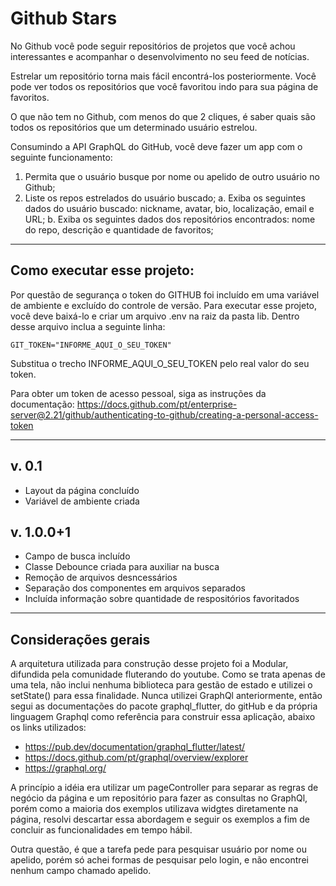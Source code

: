 # Github Stars

No Github você pode seguir repositórios de projetos que você achou interessantes e acompanhar o desenvolvimento no seu feed de notícias.

Estrelar um repositório torna mais fácil encontrá-los posteriormente. Você pode ver todos os repositórios que você favoritou indo para sua página de favoritos.

O que não tem no Github, com menos do que 2 cliques, é saber quais são todos os repositórios que um determinado usuário estrelou.

Consumindo a API GraphQL do GitHub, você deve fazer um app com o seguinte funcionamento:

1. Permita que o usuário busque por nome ou apelido de outro usuário no Github;
2. Liste os repos estrelados do usuário buscado;
    a. Exiba os seguintes dados do usuário buscado: nickname, avatar, bio, localização, email e URL;
    b. Exiba os seguintes dados dos repositórios encontrados: nome do repo, descrição e quantidade de favoritos;

------------------------------------------------------------------------------------------

## Como executar esse projeto:
  Por questão de segurança o token do GITHUB foi incluído em uma variável de ambiente e excluído do controle de versão.
  Para executar esse projeto, você deve baixá-lo e criar um arquivo .env na raiz da pasta lib.
  Dentro desse arquivo inclua a seguinte linha:
  
    GIT_TOKEN="INFORME_AQUI_O_SEU_TOKEN"
  
  Substitua o trecho INFORME_AQUI_O_SEU_TOKEN pelo real valor do seu token.

  Para obter um token de acesso pessoal, siga as instruções da documentação:
  https://docs.github.com/pt/enterprise-server@2.21/github/authenticating-to-github/creating-a-personal-access-token
  
------------------------------------------------------------------------------------------
## v. 0.1
  - Layout da página concluído
  - Variável de ambiente criada

## v. 1.0.0+1
  - Campo de busca incluído
  - Classe Debounce criada para auxiliar na busca
  - Remoção de arquivos desncessários
  - Separação dos componentes em arquivos separados
  - Incluída informação sobre quantidade de respositórios favoritados

------------------------------------------------------------------------------------------

## Considerações gerais

  A arquitetura utilizada para construção desse projeto foi a Modular, difundida pela comunidade fluterando do youtube.
  Como se trata apenas de uma tela, não inclui nenhuma biblioteca para gestão de estado e utilizei o setState() para essa finalidade.
  Nunca utilizei GraphQl anteriormente, então segui as documentações do pacote graphql_flutter, do gitHub e da própria linguagem Graphql como referência para construir essa aplicação, abaixo os links utilizados:
  - https://pub.dev/documentation/graphql_flutter/latest/
  - https://docs.github.com/pt/graphql/overview/explorer
  - https://graphql.org/
  
  A princípio a idéia era utilizar um pageController para separar as regras de negócio da página e um repositório para fazer as consultas no GraphQl, porém como a maioria dos exemplos utilizava widgtes diretamente na página, resolvi descartar essa abordagem e seguir os exemplos a fim de concluir as funcionalidades em tempo hábil.

  Outra questão, é que a tarefa pede para pesquisar usuário por nome ou apelido, porém só achei formas de pesquisar pelo login, e não encontrei nenhum campo chamado apelido.


